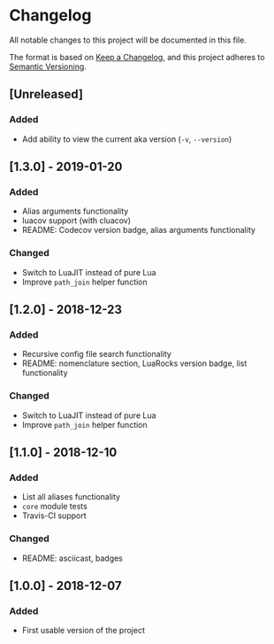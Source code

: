 # Changelog
All notable changes to this project will be documented in this file.

The format is based on [Keep a Changelog](https://keepachangelog.com/en/1.0.0/),
and this project adheres to [Semantic Versioning](https://semver.org/spec/v2.0.0.html).

## [Unreleased]
### Added
- Add ability to view the current aka version (`-v`, `--version`)

## [1.3.0] - 2019-01-20
### Added
- Alias arguments functionality
- luacov support (with cluacov)
- README: Codecov version badge, alias arguments functionality

### Changed
- Switch to LuaJIT instead of pure Lua
- Improve `path_join` helper function

## [1.2.0] - 2018-12-23
### Added
- Recursive config file search functionality
- README: nomenclature section, LuaRocks version badge, list functionality

### Changed
- Switch to LuaJIT instead of pure Lua
- Improve `path_join` helper function

## [1.1.0] - 2018-12-10
### Added
- List all aliases functionality
- `core` module tests
- Travis-CI support

### Changed
- README: asciicast, badges

## [1.0.0] - 2018-12-07
### Added
- First usable version of the project

